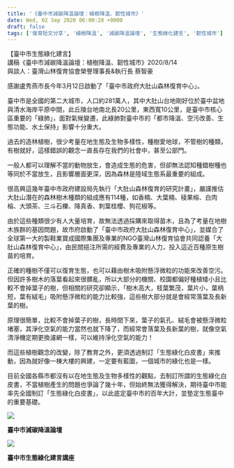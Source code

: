 ```yaml
---
title: '《臺中市減碳降溫論壇：植樹降溫、韌性城市》'
date: Wed, 02 Sep 2020 06:00:28 +0000
draft: false
tags: ['復育短文分享', '植樹降溫', '減碳降溫論壇', '生態綠化建言', '韌性城市']
---
```


【臺中市生態綠化建言】  
講稿《臺中市減碳降溫論壇：植樹降溫、韌性城市》2020/8/14  
與談人：臺灣山林復育協會榮譽理事長&執行長 蔡智豪

感謝盧秀燕市長今年3月12日啟動了「臺中市政府大肚山森林復育中心」。

臺中市是全國的第二大城市，人口約281萬人，其中大肚山台地剛好位於臺中盆地與清水海岸平原中間，此丘陵台地南北長20公里，東西寬10公里，是臺中市核心區重要的「綠肺」，面對氣候變遷，此綠肺對臺中市的「都市降溫、空污改善、生態功能、水土保持」影響十分重大。

過去的造林植樹，很少考量在地生態及生物多樣性，種樹愛地球，不管樹的種類，有樹就好，這樣錯誤的觀念一直長存在我們的社會中，甚至公部門。

一般人都可以理解不當的動物放生，會造成生態的危害，但卻無法認知種錯樹種也等同於不當放生，且影響層面更深，因為森林是陸域生態系最重要的組成。

很高興這幾年臺中市政府建設局先執行「大肚山森林復育的研究計畫」，嚴謹推估大肚山潛在的森林樹木種類的組成應有114種，如香楠、大葉楠、稜果榕、白肉榕、大頭茶、三斗石櫟、降真香、刺葉桂櫻、狗花椒等。

由於這些種類很少有人大量培育，故無法透過採購來取得苗木，且為了考量在地樹木族群的基因問題，故市府啟動了「臺中市政府大肚山森林復育中心」，並媒合了全球第一大的製鞋業寶成國際集團及專業的NGO臺灣山林復育協會共同認養「大肚山森林復育中心」，由民間挹注所需的經費及專業的人力，投入這近百種原生樹苗的培育。

正確的種樹不僅可以復育生態，也可以藉由樹木吸附懸浮微粒的功能來改善空污。但因許多樹木的落葉看起來很髒亂，所以大部分的機關、校園都偏好種植矮小且比較不會掉葉子的樹，但相關的研究卻顯示，「樹木高大，枝葉繁茂，葉片小，葉柄短，葉有絨毛」吸附懸浮微粒的能力比較強，這些樹大部分就是會經常落葉及長新葉的樹。

原理很簡單，比較不會掉葉子的樹，長時間下來，葉子的氣孔、絨毛會被懸浮微粒堵塞，其淨化空氣的能力當然也就下降了，而經常會落葉及長新葉的樹，就像空氣清淨機定期更換濾網一樣，可以維持淨化空氣的能力！

而這些植樹觀念的改變，除了教育之外，更須透過制訂「生態綠化白皮書」來推動，因為就好像一棟大樓的興建，一定要有藍圖，一個城市的綠化也是一樣。

目前全國各縣市都沒有以在地生態及生物多樣性的觀點，去制訂所謂的生態綠化白皮書，不當植樹產生的問題也爭論了幾十年，但始終無法獲得解決，期待臺中市能率先全國制訂「生態綠化白皮書」，以此底定臺中市的百年大計，並墊定生態臺中的重要基礎。

![](https://www.reforestation.tw/wp-content/uploads/2020/09/台中市政府減碳降溫論壇-3.jpg)

**臺中市減碳降溫論壇**

![](https://www.reforestation.tw/wp-content/uploads/2020/09/台中市政府減碳降溫論壇-2.jpg)

**臺中市生態綠化建言講座**